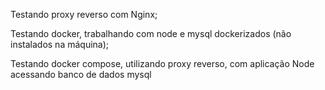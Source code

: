 Testando proxy reverso com Nginx;

Testando docker, trabalhando com node e mysql dockerizados (não instalados na máquina);

Testando docker compose, utilizando proxy reverso, com aplicação Node acessando banco de dados mysql
